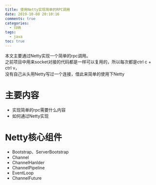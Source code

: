 ```yaml
---
title: 使用Netty实现简单的RPC调用
date: 2019-10-08 20:10:16
comments: true
categories: 
  - 归纳
tags: 
  - java
toc: true
---
```

本文主要通过Netty实现一个简单的rpc调用。  
之前项目中用来socket对接的代码都是一样可以复用的，所以每次都是ctrl c + ctrl v，  
没有自己从头用Netty写过一个连接，借此来简单的使用下Netty  
<!-- more -->    

# 主要内容  
* 实现简单的rpc需要什么内容  
* 如何通过Netty实现  

# Netty核心组件  
* Bootstrap、ServerBootstrap  
* Channel  
* ChannelHanlder  
* ChannelPipeline  
* EventLoop  
* ChannelFuture  
